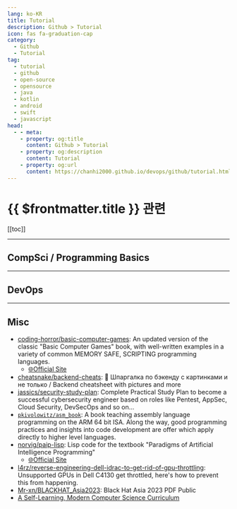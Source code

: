 ```yaml
---
lang: ko-KR
title: Tutorial
description: Github > Tutorial
icon: fas fa-graduation-cap
category: 
  - Github 
  - Tutorial
tag: 
  - tutorial
  - github
  - open-source
  - opensource
  - java
  - kotlin
  - android
  - swift
  - javascript
head:
  - - meta:
    - property: og:title
      content: Github > Tutorial
    - property: og:description
      content: Tutorial
    - property: og:url
      content: https://chanhi2000.github.io/devops/github/tutorial.html
---
```


# {{ $frontmatter.title }} 관련

[[toc]]

---

## CompSci / Programming Basics

<MyGithubItems jsonName="tutorial-basic" />

---

## DevOps

<MyGithubItems jsonName="tutorial-devops" />

---

## Misc

- [coding-horror/basic-computer-games][coding-horror/basic-computer-games]: An updated version of the classic "Basic Computer Games" book, with well-written examples in a variety of common MEMORY SAFE, SCRIPTING programming languages. 
  - [🌐Official Site](https://coding-horror.github.io/basic-computer-games)
- [cheatsnake/backend-cheats][cheatsnake/backend-cheats]: 🔰 Шпаргалка по бэкенду с картинками и не только / Backend cheatsheet with pictures and more
- [jassics/security-study-plan][jassics/security-study-plan]: Complete Practical Study Plan to become a successful cybersecurity engineer based on roles like Pentest, AppSec, Cloud Security, DevSecOps and so on...
- [<FontIcon icon="iconfont icon-github"/>`pkivolowitz/asm_book`](https://github.com/pkivolowitz/asm_book): A book teaching assembly language programming on the ARM 64 bit ISA. Along the way, good programming practices and insights into code development are offer which apply directly to higher level languages.
- [norvig/paip-lisp][norvig/paip-lisp]: Lisp code for the textbook "Paradigms of Artificial Intelligence Programming"
  - [🌐Official Site](https://norvig.github.io/paip-lisp)
- [l4rz/reverse-engineering-dell-idrac-to-get-rid-of-gpu-throttling][l4rz/reverse-engineering-dell-idrac-to-get-rid-of-gpu-throttling]: Unsupported GPUs in Dell C4130 get throttled, here's how to prevent this from happening.
- [Mr-xn/BLACKHAT_Asia2023][Mr-xn/BLACKHAT_Asia2023]: Black Hat Asia 2023 PDF Public
- [A Self-Learning, Modern Computer Science Curriculum](https://functionalcs.github.io/curriculum)

<!-- Misc. -->
[coding-horror/basic-computer-games]: https://github.com/coding-horror/basic-computer-games
[cheatsnake/backend-cheats]: https://github.com/cheatsnake/backend-cheats
[jassics/security-study-plan]: https://github.com/jassics/security-study-plan
[Tikam02/DevOps-Guide]: https://github.com/Tikam02/DevOps-Guide
[norvig/paip-lisp]: https://github.com/norvig/paip-lisp
[l4rz/reverse-engineering-dell-idrac-to-get-rid-of-gpu-throttling]: https://github.com/l4rz/reverse-engineering-dell-idrac-to-get-rid-of-gpu-throttling
[Mr-xn/BLACKHAT_Asia2023]: https://github.com/Mr-xn/BLACKHAT_Asia2023